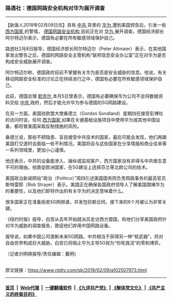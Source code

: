 ### 路透社：德国网路安全机构对华为展开调查
------------------------

<div class="post_content">
 <p>
  【新唐人2019年02月09日讯】具有
  <a href="https://www.ntdtv.com/gb/中共.htm">
   中共
  </a>
  背景的
  <a href="https://www.ntdtv.com/gb/华为.htm">
   华为
  </a>
  遭到美国控告后，引发一些
  <a href="https://www.ntdtv.com/gb/西方国家.htm">
   西方国家
  </a>
  的警惕，
  <a href="https://www.ntdtv.com/gb/德国网路安全机构.htm">
   德国网路安全机构
  </a>
  目前正在对
  <a href="https://www.ntdtv.com/gb/华为.htm">
   华为
  </a>
  展开调查。德国经济部长阿尔特迈尔表示，德国有必要在所有敏感领域保护自己。
 </p>
 <p>
  路透社2月8日报导，德国经济部长阿尔特迈尔（Peter Altmaier）表示，在其他国家发出警告之后，德国的网路安全主管机构“联邦信息安全办公室”正在对华为是否构成安全威胁展开调查。
 </p>
 <p>
  阿尔特迈尔称，德国政府目前不掌握有关华为是否是安全威胁的信息。他说，有关移动网路安全标准的讨论正在持续进行之中，德国有必要在所有敏感领域保护自己。
 </p>
 <p>
  此前，德国总理
  <a href="https://www.ntdtv.com/gb/默克尔.htm">
   默克尔
  </a>
  本月5日曾表示，德国有必要确保华为公司不会将数据资料交给
  <a href="https://www.ntdtv.com/gb/中共.htm">
   中共
  </a>
  政府，然后才能允许华为参与德国的5G网路建设。
 </p>
 <p>
  在另一方面，美国驻欧盟大使桑德兰（Gordon Sondland）星期四在接受彭博社的访问时说，任何
  <a href="https://www.ntdtv.com/gb/西方国家.htm">
   西方国家
  </a>
  如果在关键基础设施项目中使用华为或其他中国设备，都将冒美国采取反制措施的风险。
 </p>
 <p>
  桑德兰说，那些不顾隐患、盲目接受中共技术的国家，最后可能会发现，他们再跟美国打交道时会面临一些不利情况。美国将会与这些国家在分享情报和商业往来等一系列领域里，更加小心谨慎。
 </p>
 <p>
  他还表示，中共的设备能渗入、操纵或监视客户，西方国家没有非得与中共做生意不可的理由。他敦促欧洲国家，在5G建设上选择芬兰等北欧公司的技术。
 </p>
 <p>
  美国政治新闻网站“政治（Politico）”周四引述美国国务院负责网路事务的最高官员斯特雷耶（Rob Strayer）表示，美国正在确保各国政府领导人了解美国围堵华为的重要性，以及他们即将作出的有关华为的决定意味着什么。
 </p>
 <p>
  很多国家正在准备拍卖5G网频谱，并发包巨额合同，接下来的6个月被认为非常关键。
 </p>
 <p>
  《纽约时报》报导，白宫从去年开始就派员走访西方盟国，和他们分享美国政府针对华为威胁的调查报告，敦促他们弃用中国网路设备。
 </p>
 <p>
  报导说，如果中国公司垄断未来5G网路，中共相当于获得另一种“核武器”，将对自由世界构成巨大威胁。白宫已将阻止华为主导5G视为“你死我活”的零和博弈。
 </p>
 <p>
  （记者刘明焕报导/责任编辑：戴明）
 </p>
 <div class="single_ad">
 </div>
</div>

<br/>原文链接：https://www.ntdtv.com/gb/2019/02/09/a102507973.html


------------------------
#### [首页](https://github.com/gfw-breaker/banned-news/blob/master/README.md) &nbsp;|&nbsp; [Web代理](https://github.com/labour-camp/helloworld) &nbsp;|&nbsp; [一键翻墙软件](https://github.com/gfw-breaker/nogfw/blob/master/README.md) &nbsp;| [《九评共产党》](https://github.com/gfw-breaker/9ping.md/blob/master/README.md#九评之一评共产党是什么) | [《解体党文化》](https://github.com/gfw-breaker/jtdwh.md/blob/master/README.md) | [《共产主义的终极目的》](https://github.com/gfw-breaker/gczydzjmd.md/blob/master/README.md)

